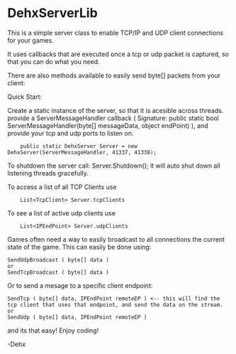 # DehxServerLib

This is a simple server class to enable TCP/IP and UDP client connections for your games.

It uses callbacks that are executed once a tcp or udp packet is captured, so that you can do what you need.

There are also methods available to easily send byte[] packets from your client:


Quick Start:


Create a static instance of the server, so that it is acesible across threads. provide a ServerMessageHandler callback 
( Signature:  public static bool ServerMessageHandler(byte[] messageData, object endPoint) ), and provide your tcp and udp ports to listen on.


        public static DehxServer Server = new DehxServer(ServerMessageHandler, 41337, 41338);
        
To shutdown the server call:
        Server.Shutdown();
it will auto shut down all listening threads gracefully.

To access a list of all TCP Clients use 
        
        List<TcpClient> Server.tcpClients 

To see a list of active udp clients use

        List<IPEndPoint> Server.udpClients
        
Games often need a way to easily broadcast to all connections the current state of the game.  This can easily be done using:

    SendUdpBroadcast ( byte[] data )
    or
    SendTcpBroadcast ( byte[] data )

Or to send a mesage to a specific client endpoint:

    SendTcp ( byte[] data, IPEndPoint remoteEP ) <-- this will find the tcp client that uses that endpoint, and send the data on the stream.
    or    
    SendUdp ( byte[] data, IPEndPoint remoteEP )


and its that easy!   Enjoy coding!

-Dehx
